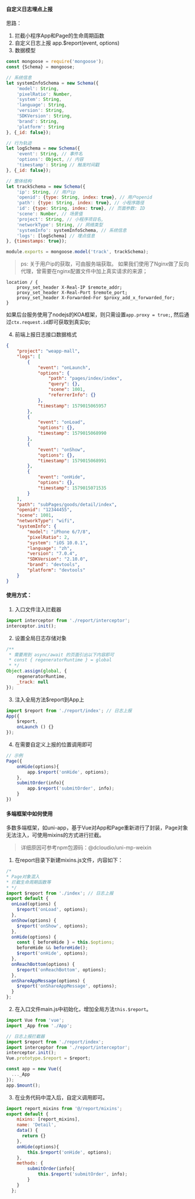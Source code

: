 #### 自定义日志埋点上报

思路：
1. 拦截小程序App和Page的生命周期函数
2. 自定义日志上报 app.$report(event, options)
3. 数据模型
```javascript
const mongoose = require('mongoose');
const {Schema} = mongoose;

// 系统信息
let systemInfoSchema = new Schema({
    'model': String,
    'pixelRatio': Number,
    'system': String,
    'language': String,
    'version': String,
    'SDKVersion': String,
    'brand': String,
    'platform': String
}, {_id: false});

// 行为轨迹
let logSchema = new Schema({
    'event': String, // 事件名
    'options': Object, // 内容
    'timestamp': String // 触发时间戳
}, {_id: false});

// 整体结构
let trackSchema = new Schema({
    'ip': String, // 用户ip
    'openid': {type: String, index: true}, // 用户openid
    'path': {type: String, index: true}, // 小程序路径
    'id': {type: String, index: true}, // 页面参数: ID
    'scene': Number, // 场景值
    'project': String, // 小程序项目名,
    'networkType': String, // 网络类型
    'systemInfo': systemInfoSchema, // 系统信息
    'logs': [logSchema] // 埋点信息
}, {timestamps: true});

module.exports = mongoose.model('track', trackSchema);
```
> ps: 关于用户ip的获取，可由服务端获取。
如果我们使用了Nginx做了反向代理，曾需要在nginx配置文件中加上真实请求的来源；
```
location / {
    proxy_set_header X-Real-IP $remote_addr;
    proxy_set_header X-Real-Port $remote_port;
    proxy_set_header X-Forwarded-For $proxy_add_x_forwarded_for;
}
```
如果后台服务使用了nodejs的KOA框架，则只需设置`app.proxy = true;`,
然后通过`ctx.request.id`即可获取到真实ip;

4. 前端上报日志接口数据格式
```json
{
    "project": "weapp-mall",
    "logs": [
        {
            "event": "onLaunch",
            "options": {
                "path": "pages/index/index",
                "query": {},
                "scene": 1001,
                "referrerInfo": {}
            },
            "timestamp": 1579015065957
        },
        {
            "event": "onLoad",
            "options": {},
            "timestamp": 1579015068990
        },
        {
            "event": "onShow",
            "options": {},
            "timestamp": 1579015068991
        },
        {
            "event": "onHide",
            "options": {},
            "timestamp": 1579015071535
        }
    ],
    "path": "subPages/goods/detail/index",
    "openid": "12344455",
    "scene": 1001,
    "networkType": "wifi",
    "systemInfo": {
        "model": "iPhone 6/7/8",
        "pixelRatio": 2,
        "system": "iOS 10.0.1",
        "language": "zh",
        "version": "7.0.4",
        "SDKVersion": "2.10.0",
        "brand": "devtools",
        "platform": "devtools"
    }
}
```

#### 使用方式：
1. 入口文件注入拦截器
```javascript
import interceptor from './report/interceptor';
interceptor.init();
```

2. 设置全局日志存储对象
```javascript
/**
 * 需要用到 async/await 的页面引出以下内容即可
 * const { regeneratorRuntime } = global
 * */
Object.assign(global, {
    regeneratorRuntime,
    _track: null
});

```

3. 注入全局方法$report到App上
```javascript
import $report from './report/index'; // 日志上报
App({
    $report,
    onLaunch () {}
});
```

4. 在需要自定义上报的位置调用即可
```javascript
// 示例
Page({
    onHide(options){
        app.$report('onHide', options);
    },
    submitOrder(info){
        app.$report('submitOrder', info);
    }
})
```

#### 多端框架中如何使用
多数多端框架，如uni-app，基于Vue对App和Page重新进行了封装，Page对象无法注入，可使用mixins的方式进行拦截。

> 详细原因可参考npm包源码：@dcloudio/uni-mp-weixin

1. 在report目录下新建mixins.js文件，内容如下：

```javascript
/*
* Page对象混入
* 拦截生命周期函数等
* */
import $report from './index'; // 日志上报
export default {
  onLoad(options) {
    $report('onLoad', options);
  },
  onShow(options) {
    $report('onShow', options);
  },
  onHide(options) {
    const { beforeHide } = this.$options;
    beforeHide && beforeHide();
    $report('onHide', options);
  },
  onReachBottom(options) {
    $report('onReachBottom', options);
  },
  onShareAppMessage(options) {
    $report('onShareAppMessage', options);
  }
};

```

2. 在入口文件main.js中初始化，增加全局方法`this.$report`。
```javascript
import Vue from 'vue';
import _App from './App';

// 日志上报拦截器
import $report from './report/index';
import interceptor from './report/interceptor';
interceptor.init();
Vue.prototype.$report = $report;

const app = new Vue({
  ..._App
});
app.$mount();
```

3. 在业务代码中混入后，自定义调用即可。
```javascript
import report_mixins from '@/report/mixins';
export default {
    mixins: [report_mixins],
    name: 'Detail',
    data() {
      return {}
    },
    onHide(options){
        this.$report('onHide', options);
    },
    methods: {
        submitOrder(info){
            this.$report('submitOrder', info);
        }
    }
  };
```
